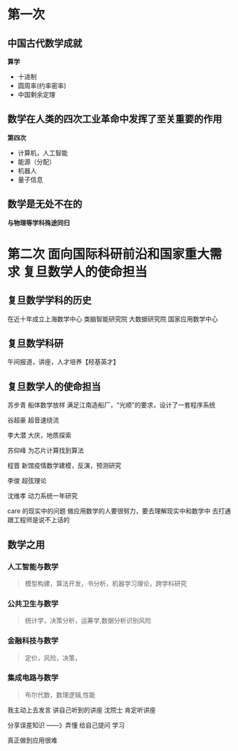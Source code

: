 # 第一次
## 中国古代数学成就

**算学**
- 十进制
- 圆周率(约率密率)
- 中国剩余定理


## 数学在人类的四次工业革命中发挥了至关重要的作用

**第四次**
- 计算机，人工智能
- 能源（分配）
- 机器人
- 量子信息

## 数学是无处不在的
**与物理等学科殊途同归**






# 第二次 面向国际科研前沿和国家重大需求 复旦数学人的使命担当


## 复旦数学学科的历史

在近十年成立上海数学中心  类脑智能研究院 大数据研究院 国家应用数学中心

## 复旦数学科研


午间报道，讲座，人才培养【羟基英才】
## 复旦数学人的使命担当
苏步青 船体数学放样 满足江南造船厂，“光顺”的要求，设计了一套程序系统

谷超豪 超音速绕流

李大潜 大庆，地质探索

苏仰峰 为芯片计算找到算法

程晋 新馆疫情数学建模，反演，预测研究

李俊 超弦理论

沈维孝 动力系统一年研究


care 的现实中的问题
做应用数学的人要很努力，要去理解现实中和数学中 去打通
跟工程师是说不上话的

## 数学之用

### 人工智能与数学

>模型构建，算法开发，书分析，机器学习理论，跨学科研究

### 公共卫生与数学
> 统计学，决策分析，运筹学,数据分析识别风险

### 金融科技与数学
> 定价，风险，决策，

### 集成电路与数学
> 布尔代数，数理逻辑,性能

我主动上去发言 讲自己听到的讲座
沈院士
肯定听讲座

分享误差知识
——》弄懂 给自己提问  学习

真正做到应用很难
